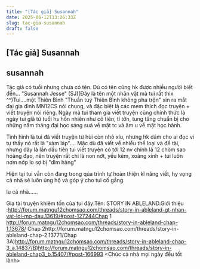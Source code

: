 ```yaml
---
title: "[Tác giả] Susannah"
date: 2025-06-12T13:26:33Z
slug: tac-gia-susannah
draft: false
---
```


## [Tác giả] Susannah

## susannah

Tác giả có tuổi nhưng chưa có tên.
Dù có tên cũng hk được nhiều người biết đến...
 "Susannah Jesse" (SJ)(Đây là tên một nhân vật mà tui rất thix ^^)Tui....một Thiên Bình "Thuần tuý Thiên Bình không pha trộn" xin ra mắt đại gia đình MN12CS nói chung, và đặc biệt là các mem thích đọc truyện + viết truyện nói riêng.
Ngày mà tui tham gia viết truyện cũng chính thức là ngày tui giã từ tuổi hs hồn nhiên như cô tiên, tí tởn, tung tăng chuẩn bị cho những năm tháng đại học sáng suả về mặt tc và âm u về mặt học hành. 

Tình hình là tui đã viết truyện từ hùi còn nhỏ xíu, nhưng hk dám cho ai đọc vì tự thấy nó rất là "xàm láp".... 
Mặc dù đã viết về nhiều thể loại và đề tài, nhưng đây là lần đầu tiên tui viết truyện có tới 12 nv chính là 12 chòm sao hoàng đạo, nên truyện rất chi là non nớt, yếu kém, xoàng xỉnh + tui luôn nơm nớp lo sợ bị "dìm hàng" 

Hiện tại tui vẫn còn đang trong qúa trình tự hoàn thiện kĩ năng viết, hy vọng cả nhà sẽ luôn ủng hộ và góp ý cho tui cố gắng. 

Iu cả nhà......
 
   Gia tài truyện khiêm tốn của tui đây:Tên:  STORY IN ABLELAND.Giới thiệu :http://forum.matngu12chomsao.com/threads/story-in-ableland-gt-nhan-vat-loi-mo-dau.13619/#post-127244Chap 1 http://forum.matngu12chomsao.com/threads/story-in-ableland-chap-1.13678/
 Chap 2http://forum.matngu12chomsao.com/threads/story-in-ableland-chap-2.13771/Chap 3A)http://forum.matngu12chomsao.com/threads/story-in-ableland-chap-3_a.14837/B)http://forum.matngu12chomsao.com/threads/story-in-ableland-chap3_b.15407/#post-166993
<Chúc cả nhà mọi ngày đều tốt lành>